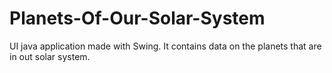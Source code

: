 # Planets-Of-Our-Solar-System
UI java application made with Swing. It contains data on the planets that are in out solar system.
